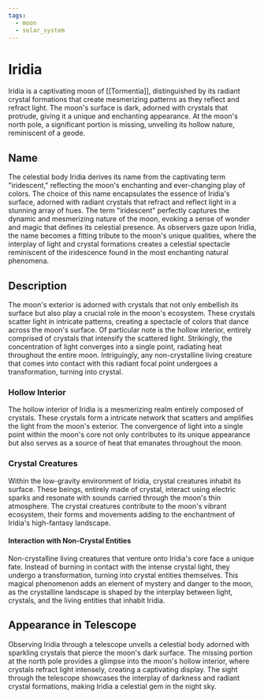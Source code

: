 ```yaml
---
tags:
  - moon
  - solar_system
---
```

# Iridia

Iridia is a captivating moon of [[Tormentia]], distinguished by its radiant crystal formations that create mesmerizing patterns as they reflect and refract light. The moon's surface is dark, adorned with crystals that protrude, giving it a unique and enchanting appearance. At the moon's north pole, a significant portion is missing, unveiling its hollow nature, reminiscent of a geode. 

## Name

The celestial body Iridia derives its name from the captivating term "iridescent," reflecting the moon's enchanting and ever-changing play of colors. The choice of this name encapsulates the essence of Iridia's surface, adorned with radiant crystals that refract and reflect light in a stunning array of hues. The term "iridescent" perfectly captures the dynamic and mesmerizing nature of the moon, evoking a sense of wonder and magic that defines its celestial presence. As observers gaze upon Iridia, the name becomes a fitting tribute to the moon's unique qualities, where the interplay of light and crystal formations creates a celestial spectacle reminiscent of the iridescence found in the most enchanting natural phenomena.

## Description

The moon's exterior is adorned with crystals that not only embellish its surface but also play a crucial role in the moon's ecosystem. These crystals scatter light in intricate patterns, creating a spectacle of colors that dance across the moon's surface. Of particular note is the hollow interior, entirely comprised of crystals that intensify the scattered light. Strikingly, the concentration of light converges into a single point, radiating heat throughout the entire moon. Intriguingly, any non-crystalline living creature that comes into contact with this radiant focal point undergoes a transformation, turning into crystal.

### Hollow Interior

The hollow interior of Iridia is a mesmerizing realm entirely composed of crystals. These crystals form a intricate network that scatters and amplifies the light from the moon's exterior. The convergence of light into a single point within the moon's core not only contributes to its unique appearance but also serves as a source of heat that emanates throughout the moon.

### Crystal Creatures

Within the low-gravity environment of Iridia, crystal creatures inhabit its surface. These beings, entirely made of crystal, interact using electric sparks and resonate with sounds carried through the moon's thin atmosphere. The crystal creatures contribute to the moon's vibrant ecosystem, their forms and movements adding to the enchantment of Iridia's high-fantasy landscape.

#### Interaction with Non-Crystal Entities

Non-crystalline living creatures that venture onto Iridia's core face a unique fate. Instead of burning in contact with the intense crystal light, they undergo a transformation, turning into crystal entities themselves. This magical phenomenon adds an element of mystery and danger to the moon, as the crystalline landscape is shaped by the interplay between light, crystals, and the living entities that inhabit Iridia.

## Appearance in Telescope

Observing Iridia through a telescope unveils a celestial body adorned with sparkling crystals that pierce the moon's dark surface. The missing portion at the north pole provides a glimpse into the moon's hollow interior, where crystals refract light intensely, creating a captivating display. The sight through the telescope showcases the interplay of darkness and radiant crystal formations, making Iridia a celestial gem in the night sky.

